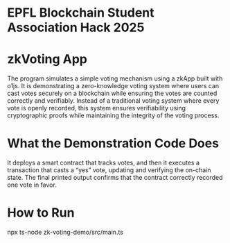 # EPFL Blockchain Student Association Hack 2025

# zkVoting App

The program simulates a simple voting mechanism using a zkApp built with o1js. It is demonstrating a zero-knowledge voting system where users can cast votes securely on a blockchain while ensuring the votes are counted correctly and verifiably. Instead of a traditional voting system where every vote is openly recorded, this system ensures verifiability using cryptographic proofs while maintaining the integrity of the voting process.

# What the Demonstration Code Does
It deploys a smart contract that tracks votes, and then it executes a transaction that casts a “yes” vote, updating and verifying the on-chain state. The final printed output confirms that the contract correctly recorded one vote in favor.

# How to Run
npx ts-node zk-voting-demo/src/main.ts
